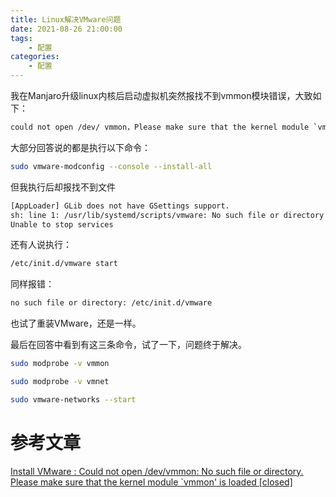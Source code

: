 ```yaml
---
title: Linux解决VMware问题
date: 2021-08-26 21:00:00
tags: 
    - 配置
categories:
    - 配置
---
```


我在Manjaro升级linux内核后启动虚拟机突然报找不到vmmon模块错误，大致如下：

<!--more-->

```bash
could not open /dev/ vmmon，Please make sure that the kernel module `vmmon’ is loaded.
```

大部分回答说的都是执行以下命令：

```bash
sudo vmware-modconfig --console --install-all
```


但我执行后却报找不到文件

```bash
[AppLoader] GLib does not have GSettings support.
sh: line 1: /usr/lib/systemd/scripts/vmware: No such file or directory
Unable to stop services
```

还有人说执行：

```bash
/etc/init.d/vmware start
```

同样报错：

```bash
no such file or directory: /etc/init.d/vmware
```

也试了重装VMware，还是一样。

最后在回答中看到有这三条命令，试了一下，问题终于解决。

```bash
sudo modprobe -v vmmon

sudo modprobe -v vmnet

sudo vmware-networks --start
```

# 参考文章

[Install VMware : Could not open /dev/vmmon: No such file or directory. Please make sure that the kernel module `vmmon' is loaded [closed]](https://stackoverflow.com/questions/49205162/install-vmware-could-not-open-dev-vmmon-no-such-file-or-directory-please-ma)
